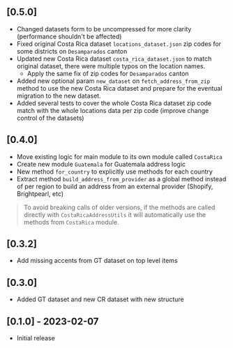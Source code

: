 ## [0.5.0]

* Changed datasets form to be uncompressed for more clarity (performance shouldn't be affected)
* Fixed original Costa Rica dataset `locations_dataset.json` zip codes for some districts on `Desamparados` canton
* Updated new Costa Rica dataset `costa_rica_dataset.json` to match original dataset, there were multiple typos on the location names.
  * Apply the same fix of zip codes for `Desamparados` canton
* Added new optional param `new_dataset` on `fetch_address_from_zip` method to use the new Costa Rica dataset and prepare for the eventual migration to the new dataset.
* Added several tests to cover the whole Costa Rica dataset zip code match with the whole locations data per zip code (improve change control of the datasets)

## [0.4.0]

* Move existing logic for main module to its own module called `CostaRica`
* Create new module `Guatemala` for Guatemala address logic
* New method `for_country` to explicitly use methods for each country
* Extract method `build_address_from_provider` as a global method instead of per region to build an address from an external provider (Shopify, Brightpearl, etc)

> To avoid breaking calls of older versions, if the methods are called directly with `CostaRicaAddressUtils` it will automatically use the methods from `CostaRica` module.

## [0.3.2]

* Add missing accents from GT dataset on top level items

## [0.3.0]

* Added GT dataset and new CR dataset with new structure

## [0.1.0] - 2023-02-07

- Initial release
